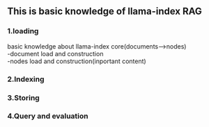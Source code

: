 ## This is basic knowledge of llama-index RAG
### 1.loading
basic knowledge about llama-index core(documents-->nodes)  
-document load and construction  
-nodes load and construction(inportant content)  
### 2.Indexing
### 3.Storing
### 4.Query and evaluation
